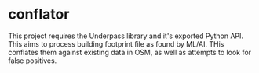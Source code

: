 # conflator

This project requires the Underpass library and it's exported Python
API. This aims to process building footprint file as found by
ML/AI. THis conflates them against existing data in OSM, as well as
attempts to look for false positives.

